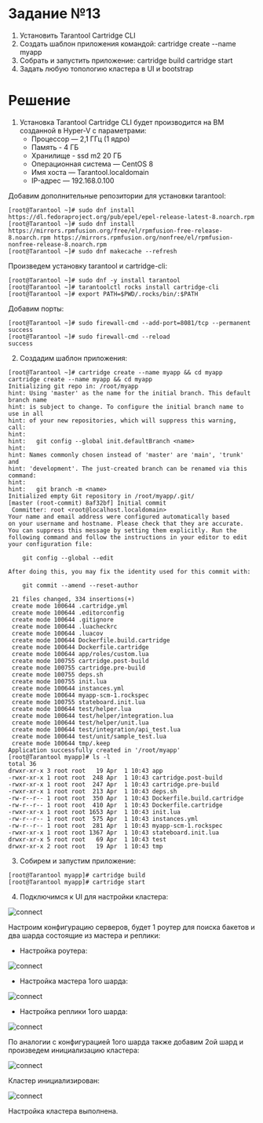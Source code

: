 # Задание №13 #
1. Установить Tarantool Cartridge CLI
2. Создать шаблон приложения командой:
cartridge create --name myapp
3. Собрать и запустить приложение:
cartridge build
cartridge start
4. Задать любую топологию кластера в UI и bootstrap

# Решение #

1) Установка Tarantool Cartridge CLI будет производится на ВМ созданной в Hyper-V с параметрами:
   * Процессор — 2,1 ГГц (1 ядро)
   * Память - 4 ГБ
   * Хранилище - ssd m2 20 ГБ
   * Операционная система — CentOS 8
   * Имя хоста — Tarantool.localdomain
   * IP-адрес — 192.168.0.100

Добавим дополнительные репозитории для установки tarantool:
```
[root@Tarantool ~]# sudo dnf install https://dl.fedoraproject.org/pub/epel/epel-release-latest-8.noarch.rpm
[root@Tarantool ~]# sudo dnf install https://mirrors.rpmfusion.org/free/el/rpmfusion-free-release-8.noarch.rpm https://mirrors.rpmfusion.org/nonfree/el/rpmfusion-nonfree-release-8.noarch.rpm
[root@Tarantool ~]# sudo dnf makecache --refresh
```
Произведем установку tarantool и cartridge-cli:
```
[root@Tarantool ~]# sudo dnf -y install tarantool
[root@Tarantool ~]# tarantoolctl rocks install cartridge-cli
[root@Tarantool ~]# export PATH=$PWD/.rocks/bin/:$PATH
```
Добавим порты:
```
[root@Tarantool ~]# sudo firewall-cmd --add-port=8081/tcp --permanent
success
[root@Tarantool ~]# sudo firewall-cmd --reload
success
```
2) Создадим шаблон приложения:
```
[root@Tarantool ~]# cartridge create --name myapp && cd myapp
cartridge create --name myapp && cd myapp
Initializing git repo in: /root/myapp
hint: Using 'master' as the name for the initial branch. This default branch name
hint: is subject to change. To configure the initial branch name to use in all
hint: of your new repositories, which will suppress this warning, call:
hint:
hint:   git config --global init.defaultBranch <name>
hint:
hint: Names commonly chosen instead of 'master' are 'main', 'trunk' and
hint: 'development'. The just-created branch can be renamed via this command:
hint:
hint:   git branch -m <name>
Initialized empty Git repository in /root/myapp/.git/
[master (root-commit) 8af32bf] Initial commit
 Committer: root <root@localhost.localdomain>
Your name and email address were configured automatically based
on your username and hostname. Please check that they are accurate.
You can suppress this message by setting them explicitly. Run the
following command and follow the instructions in your editor to edit
your configuration file:

    git config --global --edit

After doing this, you may fix the identity used for this commit with:

    git commit --amend --reset-author

 21 files changed, 334 insertions(+)
 create mode 100644 .cartridge.yml
 create mode 100644 .editorconfig
 create mode 100644 .gitignore
 create mode 100644 .luacheckrc
 create mode 100644 .luacov
 create mode 100644 Dockerfile.build.cartridge
 create mode 100644 Dockerfile.cartridge
 create mode 100644 app/roles/custom.lua
 create mode 100755 cartridge.post-build
 create mode 100755 cartridge.pre-build
 create mode 100755 deps.sh
 create mode 100755 init.lua
 create mode 100644 instances.yml
 create mode 100644 myapp-scm-1.rockspec
 create mode 100755 stateboard.init.lua
 create mode 100644 test/helper.lua
 create mode 100644 test/helper/integration.lua
 create mode 100644 test/helper/unit.lua
 create mode 100644 test/integration/api_test.lua
 create mode 100644 test/unit/sample_test.lua
 create mode 100644 tmp/.keep
Application successfully created in '/root/myapp'
[root@Tarantool myapp]# ls -l
total 36
drwxr-xr-x 3 root root   19 Apr  1 10:43 app
-rwxr-xr-x 1 root root  248 Apr  1 10:43 cartridge.post-build
-rwxr-xr-x 1 root root  247 Apr  1 10:43 cartridge.pre-build
-rwxr-xr-x 1 root root  213 Apr  1 10:43 deps.sh
-rw-r--r-- 1 root root  350 Apr  1 10:43 Dockerfile.build.cartridge
-rw-r--r-- 1 root root  410 Apr  1 10:43 Dockerfile.cartridge
-rwxr-xr-x 1 root root 1653 Apr  1 10:43 init.lua
-rw-r--r-- 1 root root  575 Apr  1 10:43 instances.yml
-rw-r--r-- 1 root root  281 Apr  1 10:43 myapp-scm-1.rockspec
-rwxr-xr-x 1 root root 1367 Apr  1 10:43 stateboard.init.lua
drwxr-xr-x 5 root root   69 Apr  1 10:43 test
drwxr-xr-x 2 root root   19 Apr  1 10:43 tmp
```
3) Собирем и запустим приложение:
```
[root@Tarantool myapp]# cartridge build
[root@Tarantool myapp]# cartridge start
```
4) Подключимся к UI для настройки кластера:

![connect](https://github.com/dushaev7777/NoSQL1989-02-24/blob/main/Image/DZ13/tarantool_1.png)

Настроим конфигурацию серверов, будет 1 роутер для поиска бакетов и два шарда состоящие из мастера и реплики:

* Настройка роутера:

![connect](https://github.com/dushaev7777/NoSQL1989-02-24/blob/main/Image/DZ13/tarantool_2.png)

* Настройка мастера 1ого шарда:

![connect](https://github.com/dushaev7777/NoSQL1989-02-24/blob/main/Image/DZ13/tarantool_3.png)

* Настройка реплики 1ого шарда:

![connect](https://github.com/dushaev7777/NoSQL1989-02-24/blob/main/Image/DZ13/tarantool_4.png)

По аналогии с конфигурацией 1ого шарда также добавим 2ой шард и произведем инициализацию кластера:

![connect](https://github.com/dushaev7777/NoSQL1989-02-24/blob/main/Image/DZ13/tarantool_5.png)

Кластер инициализирован:

![connect](https://github.com/dushaev7777/NoSQL1989-02-24/blob/main/Image/DZ13/tarantool_6.png)

Настройка кластера выполнена.